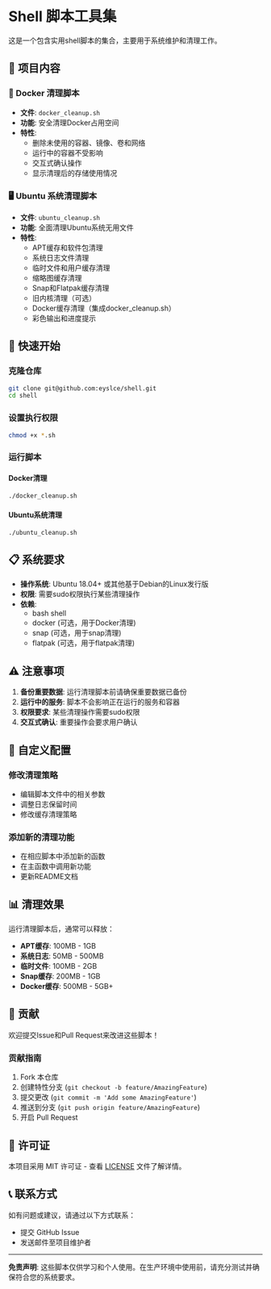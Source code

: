 # Shell 脚本工具集

这是一个包含实用shell脚本的集合，主要用于系统维护和清理工作。

## 📁 项目内容

### 🐳 Docker 清理脚本
- **文件**: `docker_cleanup.sh`
- **功能**: 安全清理Docker占用空间
- **特性**: 
  - 删除未使用的容器、镜像、卷和网络
  - 运行中的容器不受影响
  - 交互式确认操作
  - 显示清理后的存储使用情况

### 🖥️ Ubuntu 系统清理脚本
- **文件**: `ubuntu_cleanup.sh`
- **功能**: 全面清理Ubuntu系统无用文件
- **特性**:
  - APT缓存和软件包清理
  - 系统日志文件清理
  - 临时文件和用户缓存清理
  - 缩略图缓存清理
  - Snap和Flatpak缓存清理
  - 旧内核清理（可选）
  - Docker缓存清理（集成docker_cleanup.sh）
  - 彩色输出和进度提示

## 🚀 快速开始

### 克隆仓库
```bash
git clone git@github.com:eyslce/shell.git
cd shell
```

### 设置执行权限
```bash
chmod +x *.sh
```

### 运行脚本

#### Docker清理
```bash
./docker_cleanup.sh
```

#### Ubuntu系统清理
```bash
./ubuntu_cleanup.sh
```

## 📋 系统要求

- **操作系统**: Ubuntu 18.04+ 或其他基于Debian的Linux发行版
- **权限**: 需要sudo权限执行某些清理操作
- **依赖**: 
  - bash shell
  - docker (可选，用于Docker清理)
  - snap (可选，用于snap清理)
  - flatpak (可选，用于flatpak清理)

## ⚠️ 注意事项

1. **备份重要数据**: 运行清理脚本前请确保重要数据已备份
2. **运行中的服务**: 脚本不会影响正在运行的服务和容器
3. **权限要求**: 某些清理操作需要sudo权限
4. **交互式确认**: 重要操作会要求用户确认

## 🔧 自定义配置

### 修改清理策略
- 编辑脚本文件中的相关参数
- 调整日志保留时间
- 修改缓存清理策略

### 添加新的清理功能
- 在相应脚本中添加新的函数
- 在主函数中调用新功能
- 更新README文档

## 📊 清理效果

运行清理脚本后，通常可以释放：
- **APT缓存**: 100MB - 1GB
- **系统日志**: 50MB - 500MB
- **临时文件**: 100MB - 2GB
- **Snap缓存**: 200MB - 1GB
- **Docker缓存**: 500MB - 5GB+

## 🤝 贡献

欢迎提交Issue和Pull Request来改进这些脚本！

### 贡献指南
1. Fork 本仓库
2. 创建特性分支 (`git checkout -b feature/AmazingFeature`)
3. 提交更改 (`git commit -m 'Add some AmazingFeature'`)
4. 推送到分支 (`git push origin feature/AmazingFeature`)
5. 开启 Pull Request

## 📄 许可证

本项目采用 MIT 许可证 - 查看 [LICENSE](LICENSE) 文件了解详情。

## 📞 联系方式

如有问题或建议，请通过以下方式联系：
- 提交 GitHub Issue
- 发送邮件至项目维护者

---

**免责声明**: 这些脚本仅供学习和个人使用。在生产环境中使用前，请充分测试并确保符合您的系统要求。 